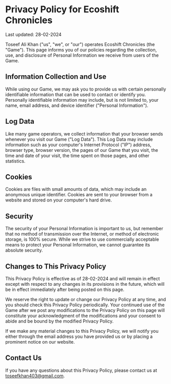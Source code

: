 # Privacy Policy for Ecoshift Chronicles

Last updated: 28-02-2024

Toseef Ali Khan ("us", "we", or "our") operates Ecoshift Chronicles (the "Game"). This page informs you of our policies regarding the collection, use, and disclosure of Personal Information we receive from users of the Game.

## Information Collection and Use

While using our Game, we may ask you to provide us with certain personally identifiable information that can be used to contact or identify you. Personally identifiable information may include, but is not limited to, your name, email address, and device identifier ("Personal Information").

## Log Data

Like many game operators, we collect information that your browser sends whenever you visit our Game ("Log Data"). This Log Data may include information such as your computer's Internet Protocol ("IP") address, browser type, browser version, the pages of our Game that you visit, the time and date of your visit, the time spent on those pages, and other statistics.

## Cookies

Cookies are files with small amounts of data, which may include an anonymous unique identifier. Cookies are sent to your browser from a website and stored on your computer's hard drive.

## Security

The security of your Personal Information is important to us, but remember that no method of transmission over the Internet, or method of electronic storage, is 100% secure. While we strive to use commercially acceptable means to protect your Personal Information, we cannot guarantee its absolute security.

## Changes to This Privacy Policy

This Privacy Policy is effective as of 28-02-2024 and will remain in effect except with respect to any changes in its provisions in the future, which will be in effect immediately after being posted on this page.

We reserve the right to update or change our Privacy Policy at any time, and you should check this Privacy Policy periodically. Your continued use of the Game after we post any modifications to the Privacy Policy on this page will constitute your acknowledgment of the modifications and your consent to abide and be bound by the modified Privacy Policy.

If we make any material changes to this Privacy Policy, we will notify you either through the email address you have provided us or by placing a prominent notice on our website.

## Contact Us

If you have any questions about this Privacy Policy, please contact us at toseefkhan403@gmail.com.
